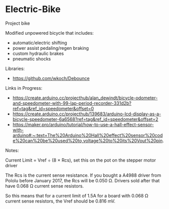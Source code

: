 # Electric-Bike
Project bike

Modified unpowered bicycle that includes:

- automatic/electric shifting
- power assist pedaling/regen braking
- custom hydraulic brakes
- pneumatic shocks


Libraries:
- https://github.com/wkoch/Debounce

Links in Progress:
- https://create.arduino.cc/projecthub/alan_dewindt/bicycle-odometer-and-speedometer-with-99-lap-period-recorder-331d2b?ref=tag&ref_id=speedometer&offset=0
- https://create.arduino.cc/projecthub/139683/arduino-lcd-display-as-a-bicycle-speedometer-6a6568?ref=tag&ref_id=speedometer&offset=2
- https://maker.pro/arduino/tutorial/how-to-use-a-hall-effect-sensor-with-arduino#:~:text=The%20Arduino%20Hall%20effect%20sensor%20code%20can%20be%20used%20to,voltage%20to%20its%20Vout%20pin.


Notes:

Current Limit = Vref ÷ (8 × Rcs), set this on the pot on the stepper motor driver

The Rcs is the current sense resistance. If you bought a A4988 driver from Pololu before January 2017, the Rcs will be 0.050 Ω. Drivers sold after that have 0.068 Ω current sense resistors.

So this means that for a current limit of 1.5A for a board with 0.068 Ω current sense resistors, the Vref should be 0.816 mV.